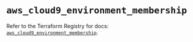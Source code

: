 # `aws_cloud9_environment_membership`

Refer to the Terraform Registry for docs: [`aws_cloud9_environment_membership`](https://registry.terraform.io/providers/hashicorp/aws/5.68.0/docs/resources/cloud9_environment_membership).
